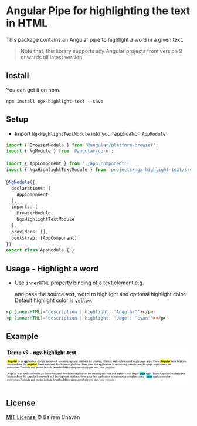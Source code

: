 # Angular Pipe for highlighting the text in HTML

This package contains an Angular pipe to highlight a word in a given text.

> Note that, this library supports any Angular projects from version 9 onwards till latest version.


## Install

You can get it on npm.

```
npm install ngx-highlight-text --save
```

## Setup

*  Import `NgxHighlightTextModule` into your application `AppModule`

```ts
import { BrowserModule } from '@angular/platform-browser';
import { NgModule } from '@angular/core';

import { AppComponent } from './app.component';
import { NgxHighlightTextModule } from 'projects/ngx-highlight-text/src/public-api';

@NgModule({
  declarations: [
    AppComponent
  ],
  imports: [
    BrowserModule,
    NgxHighlightTextModule
  ],
  providers: [],
  bootstrap: [AppComponent]
})
export class AppModule { }


```

## Usage - Highlight a word
* Use `innerHTML` property binding of a text element e.g. <p> and pass the source text, word to highlight and optional highlight color. Default highlight color is `yellow`. 


```html
<p [innerHTML]="description | highlight: 'Angular'"></p>
<p [innerHTML]="description | highlight: 'page': 'cyan'"></p>
```

## Example
<img  style="margin-right: 15px" src="https://github.com/ultrasonicsoft/ngx-highlight-text/blob/main/projects/ngx-highlight-text/assets/demo.png?raw=true" >


## License

[MIT License](https://github.com/ultrasonicsoft/ngx-highlight-text/blob/main/license) © Balram Chavan
